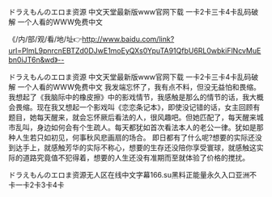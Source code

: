 ドラえもんのエロま资源
中文天堂最新版www官网下载
一卡2卡三卡4卡乱码破解
一个人看的WWW免费中文


《/内/部/观/看/地/址👉http://www.baidu.com/link?url=PImL9pnrcnEBTZd0DJwE1moEyQXs0YpuTA91QfbU6RL0wbkiFlNcvMuEbn0iJT6n&wd》--

ドラえもんのエロま资源
中文天堂最新版www官网下载
一卡2卡三卡4卡乱码破解
一个人看的WWW免费中文
我发端忘怀了，我有点不料，但没无益怕和畏缩。我想起了《我脑际中的橡皮擦》中的影戏情节，我感触是那么的情节的话，我大概会畏缩。现在我又想起一个影戏叫《恋恋条记本》，即使没记错的话，女主回顾有题目，她每天醒来，就会忘怀厥后看法的人，很风趣吧。但她匹配了，每天醒来城市乱叫，身边如何会有个生疏人。每天都犹如首次看法本人的老公一律。犹如是那种人生若只如初见，何事秋风悲画扇的场合。
即日都有了什么呢?想要的实际还没到达手上，就感触芳华的实际不称心，想要的生存还没陪你享受寰球，就感触这实际的道路究竟值不犯得着，想要的人生还没有准期而至就体验了价格的搅扰。





ドラえもんのエロま资源无人区在线中文字幕166.su黑料正能量永久入口亚洲不卡一卡2卡3卡4卡

